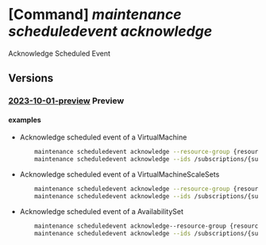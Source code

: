 # [Command] _maintenance scheduledevent acknowledge_

Acknowledge Scheduled Event

## Versions

### [2023-10-01-preview](/Resources/mgmt-plane/L3N1YnNjcmlwdGlvbnMve30vcmVzb3VyY2Vncm91cHMve30vcHJvdmlkZXJzL21pY3Jvc29mdC5jb21wdXRlL3t9L3t9L3Byb3ZpZGVycy9taWNyb3NvZnQubWFpbnRlbmFuY2Uvc2NoZWR1bGVkZXZlbnRzL3t9L2Fja25vd2xlZGdl/2023-10-01-preview.xml) **Preview**

<!-- mgmt-plane /subscriptions/{}/resourcegroups/{}/providers/microsoft.compute/{}/{}/providers/microsoft.maintenance/scheduledevents/{}/acknowledge 2023-10-01-preview -->

#### examples

- Acknowledge scheduled event of a VirtualMachine
    ```bash
        maintenance scheduledevent acknowledge --resource-group {resourceGroupName} --resource-type "virtualMachines" --resource-name {VMname} --scheduled-event-id {scheduledEventId} --subscription {subscriptionId}
        maintenance scheduledevent acknowledge --ids /subscriptions/{subscriptionId}/resourcegroups/{resourceGroupName}/providers/microsoft.compute/virtualMachines/{resourceName}/providers/microsoft.maintenance/scheduledevents/{scheduledEventId}
    ```

- Acknowledge scheduled event of a VirtualMachineScaleSets
    ```bash
        maintenance scheduledevent acknowledge --resource-group {resourceGroup} --resource-type "virtualMachineScaleSets" --resource-name {VMSSname} --scheduled-event-id {scheduledEventId} --subscription {subscriptionId}
        maintenance scheduledevent acknowledge --ids /subscriptions/{subscriptionId}/resourcegroups/{resourceGroupName}/providers/microsoft.compute/virtualMachineScaleSets/{resourceName}/providers/microsoft.maintenance/scheduledevents/{scheduledEventId}
    ```

- Acknowledge scheduled event of a AvailabilitySet
    ```bash
        maintenance scheduledevent acknowledge--resource-group {resourceGroupName} --resource-type "availabilitySets"--resource-name {AVSetname} --scheduled-event-id {scheduledEventId} --subscription {subscriptionId}
        maintenance scheduledevent acknowledge --ids /subscriptions/{subscriptionId}/resourcegroups/{resourceGroupName}/providers/microsoft.compute/AvalabilitySets/{resourceName}/providers/microsoft.maintenance/scheduledevents/{scheduledEventId}
    ```
